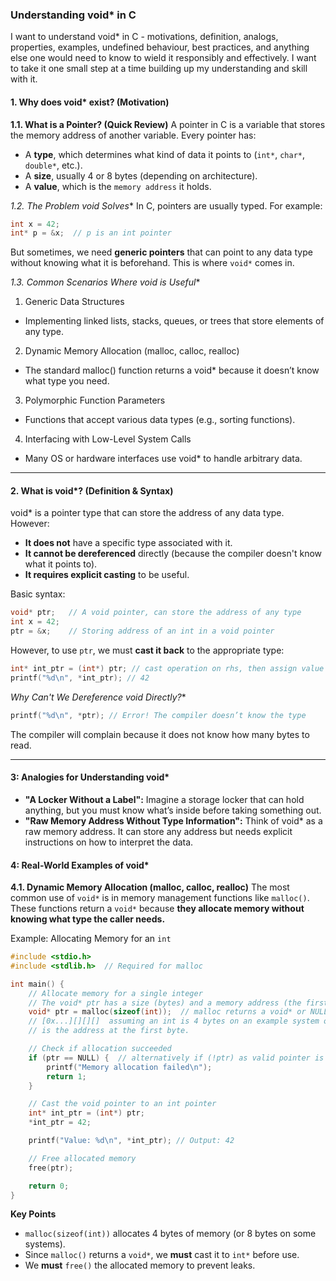 ### Understanding void* in C
I want to understand void* in C - motivations, definition, analogs, properties, examples, undefined behaviour, best practices, and anything else one would need to know to wield it responsibly and effectively. I want to take it one small step at a time building up my understanding and skill with it.

#### 1. Why does void* exist? (Motivation)

**1.1. What is a Pointer? (Quick Review)**
A pointer in C is a variable that stores the memory address of another variable. Every pointer has:
- A **type**, which determines what kind of data it points to (`int*`, `char*`, `double*`, etc.).
- A **size**, usually 4 or 8 bytes (depending on architecture).
- A **value**, which is the `memory address` it holds.

**1.2. The Problem void* Solves**
In C, pointers are usually typed. For example:
```C
int x = 42;
int* p = &x;  // p is an int pointer
```
But sometimes, we need **generic pointers** that can point to any data type without knowing what it is beforehand. This is where `void*` comes in.

**1.3. Common Scenarios Where void* is Useful**
1. Generic Data Structures
 * Implementing linked lists, stacks, queues, or trees that store elements of any type.
2. Dynamic Memory Allocation (malloc, calloc, realloc)
 * The standard malloc() function returns a void* because it doesn’t know what type you need.
3. Polymorphic Function Parameters
 * Functions that accept various data types (e.g., sorting functions).
4. Interfacing with Low-Level System Calls
 * Many OS or hardware interfaces use void* to handle arbitrary data.

---

#### 2. What is void*? (Definition & Syntax)
void* is a pointer type that can store the address of any data type. However:
* **It does not** have a specific type associated with it.
* **It cannot be dereferenced** directly (because the compiler doesn't know what it points to).
* **It requires explicit casting** to be useful.

Basic syntax:
```C
void* ptr;   // A void pointer, can store the address of any type
int x = 42;
ptr = &x;    // Storing address of an int in a void pointer
```

However, to use `ptr`, we must **cast it back** to the appropriate type:
```C
int* int_ptr = (int*) ptr; // cast operation on rhs, then assign value (memory address) to lhs
printf("%d\n", *int_ptr); // 42
```

**Why Can't We Dereference void* Directly?**
```C
printf("%d\n", *ptr); // Error! The compiler doesn’t know the type
```
The compiler will complain because it does not know how many bytes to read.

---

#### 3: Analogies for Understanding void*
* **"A Locker Without a Label":**
Imagine a storage locker that can hold anything, but you must know what’s inside before taking something out.
* **"Raw Memory Address Without Type Information":**
Think of void* as a raw memory address. It can store any address but needs explicit instructions on how to interpret the data.


#### 4: Real-World Examples of void*

**4.1. Dynamic Memory Allocation (malloc, calloc, realloc)**
The most common use of `void*` is in memory management functions like `malloc()`. These functions return a `void*` because **they allocate memory without knowing what type the caller needs.**

Example: Allocating Memory for an `int`
```C
#include <stdio.h>
#include <stdlib.h>  // Required for malloc

int main() {
    // Allocate memory for a single integer
    // The void* ptr has a size (bytes) and a memory address (the first block of the underlying array of bytes in virtual memory for the size).
    void* ptr = malloc(sizeof(int));  // malloc returns a void* or NULL
    // [0x...][][][]  assuming an int is 4 bytes on an example system our void*'s value
    // is the address at the first byte.

    // Check if allocation succeeded
    if (ptr == NULL) {  // alternatively if (!ptr) as valid pointer is truthy
        printf("Memory allocation failed\n");
        return 1;
    }

    // Cast the void pointer to an int pointer
    int* int_ptr = (int*) ptr;
    *int_ptr = 42;

    printf("Value: %d\n", *int_ptr); // Output: 42

    // Free allocated memory
    free(ptr);

    return 0;
}
```
**Key Points**
* `malloc(sizeof(int))` allocates 4 bytes of memory (or 8 bytes on some systems).
* Since `malloc()` returns a `void*`, we **must** cast it to `int*` before use.
* We **must** `free()` the allocated memory to prevent leaks.

